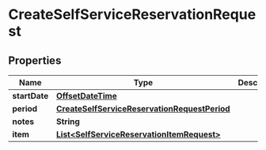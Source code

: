 
# CreateSelfServiceReservationRequest

## Properties
Name | Type | Description | Notes
------------ | ------------- | ------------- | -------------
**startDate** | [**OffsetDateTime**](OffsetDateTime.md) |  |  [optional]
**period** | [**CreateSelfServiceReservationRequestPeriod**](CreateSelfServiceReservationRequestPeriod.md) |  |  [optional]
**notes** | **String** |  |  [optional]
**item** | [**List&lt;SelfServiceReservationItemRequest&gt;**](SelfServiceReservationItemRequest.md) |  |  [optional]



